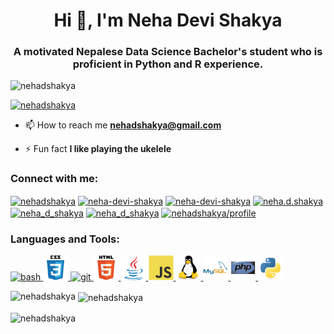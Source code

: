 <h1 align="center">Hi 👋, I'm Neha Devi Shakya</h1>
<h3 align="center">A motivated Nepalese Data Science Bachelor's student who is proficient in Python and R experience.</h3>

<p align="left"> <img src="https://komarev.com/ghpvc/?username=nehadshakya&label=Profile%20views&color=0e75b6&style=flat" alt="nehadshakya" /> </p>

<p align="left"> <a href="https://github.com/ryo-ma/github-profile-trophy"><img src="https://github-profile-trophy.vercel.app/?username=nehadshakya" alt="nehadshakya" /></a> </p>

- 📫 How to reach me **nehadshakya@gmail.com**

- ⚡ Fun fact **I like playing the ukelele**

<h3 align="left">Connect with me:</h3>
<p align="left">
<a href="https://codepen.io/nehadshakya" target="blank"><img align="center" src="https://raw.githubusercontent.com/rahuldkjain/github-profile-readme-generator/master/src/images/icons/Social/codepen.svg" alt="nehadshakya" height="30" width="40" /></a>
<a href="https://linkedin.com/in/neha-devi-shakya" target="blank"><img align="center" src="https://raw.githubusercontent.com/rahuldkjain/github-profile-readme-generator/master/src/images/icons/Social/linked-in-alt.svg" alt="neha-devi-shakya" height="30" width="40" /></a>
<a href="https://stackoverflow.com/users/neha-devi-shakya" target="blank"><img align="center" src="https://raw.githubusercontent.com/rahuldkjain/github-profile-readme-generator/master/src/images/icons/Social/stack-overflow.svg" alt="neha-devi-shakya" height="30" width="40" /></a>
<a href="https://fb.com/neha.d.shakya" target="blank"><img align="center" src="https://raw.githubusercontent.com/rahuldkjain/github-profile-readme-generator/master/src/images/icons/Social/facebook.svg" alt="neha.d.shakya" height="30" width="40" /></a>
<a href="https://instagram.com/neha_d_shakya" target="blank"><img align="center" src="https://raw.githubusercontent.com/rahuldkjain/github-profile-readme-generator/master/src/images/icons/Social/instagram.svg" alt="neha_d_shakya" height="30" width="40" /></a>
<a href="https://www.leetcode.com/neha_d_shakya" target="blank"><img align="center" src="https://raw.githubusercontent.com/rahuldkjain/github-profile-readme-generator/master/src/images/icons/Social/leet-code.svg" alt="neha_d_shakya" height="30" width="40" /></a>
<a href="https://auth.geeksforgeeks.org/user/nehadshakya/profile" target="blank"><img align="center" src="https://raw.githubusercontent.com/rahuldkjain/github-profile-readme-generator/master/src/images/icons/Social/geeks-for-geeks.svg" alt="nehadshakya/profile" height="30" width="40" /></a>
</p>

<h3 align="left">Languages and Tools:</h3>
<p align="left"> <a href="https://www.gnu.org/software/bash/" target="_blank"> <img src="https://www.vectorlogo.zone/logos/gnu_bash/gnu_bash-icon.svg" alt="bash" width="40" height="40"/> </a> <a href="https://www.w3schools.com/css/" target="_blank"> <img src="https://raw.githubusercontent.com/devicons/devicon/master/icons/css3/css3-original-wordmark.svg" alt="css3" width="40" height="40"/> </a> <a href="https://git-scm.com/" target="_blank"> <img src="https://www.vectorlogo.zone/logos/git-scm/git-scm-icon.svg" alt="git" width="40" height="40"/> </a> <a href="https://www.w3.org/html/" target="_blank"> <img src="https://raw.githubusercontent.com/devicons/devicon/master/icons/html5/html5-original-wordmark.svg" alt="html5" width="40" height="40"/> </a> <a href="https://www.java.com" target="_blank"> <img src="https://raw.githubusercontent.com/devicons/devicon/master/icons/java/java-original.svg" alt="java" width="40" height="40"/> </a> <a href="https://developer.mozilla.org/en-US/docs/Web/JavaScript" target="_blank"> <img src="https://raw.githubusercontent.com/devicons/devicon/master/icons/javascript/javascript-original.svg" alt="javascript" width="40" height="40"/> </a> <a href="https://www.linux.org/" target="_blank"> <img src="https://raw.githubusercontent.com/devicons/devicon/master/icons/linux/linux-original.svg" alt="linux" width="40" height="40"/> </a> <a href="https://www.mysql.com/" target="_blank"> <img src="https://raw.githubusercontent.com/devicons/devicon/master/icons/mysql/mysql-original-wordmark.svg" alt="mysql" width="40" height="40"/> </a> <a href="https://www.php.net" target="_blank"> <img src="https://raw.githubusercontent.com/devicons/devicon/master/icons/php/php-original.svg" alt="php" width="40" height="40"/> </a> <a href="https://www.python.org" target="_blank"> <img src="https://raw.githubusercontent.com/devicons/devicon/master/icons/python/python-original.svg" alt="python" width="40" height="40"/> </a> </p>

<p><img align="left" src="https://github-readme-stats.vercel.app/api/top-langs?username=nehadshakya&show_icons=true&locale=en&layout=compact" alt="nehadshakya" /></p>

<p>&nbsp;<img align="center" src="https://github-readme-stats.vercel.app/api?username=nehadshakya&show_icons=true&locale=en" alt="nehadshakya" /></p>

<p><img align="center" src="https://github-readme-streak-stats.herokuapp.com/?user=nehadshakya&" alt="nehadshakya" /></p>
